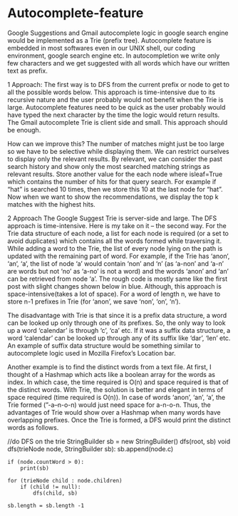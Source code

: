 # Autocomplete-feature

Google Suggestions  and Gmail autocomplete logic in google search engine would be implemented as a Trie (prefix tree). Autocomplete feature is embedded in most softwares even in our UNIX shell, our coding environment, google search engine etc. In autocompletion we write only few characters and we get suggested with all words which have our written text as prefix.

1 Approach:
The first way is to DFS from the current prefix or node to get to all the possible words below. This approach is time-intensive due to its recursive nature and the user probably would not benefit when the Trie is large. Autocomplete features need to be quick as the user probably would have typed the next character by the time the logic would return results. The Gmail autocomplete Trie is client side and small. This approach should be enough.

How can we improve this?
The number of matches might just be too large so we have to be selective while displaying them. We can restrict ourselves to display only the relevant results. By relevant, we can consider the past search history and show only the most searched matching strings as relevant results.
Store another value for the each node where isleaf=True which contains the number of hits for that query search. For example if “hat” is searched 10 times, then we store this 10 at the last node for “hat”. Now when we want to show the recommendations, we display the top k matches with the highest hits.

2 Approach
The Google Suggest Trie is server-side and large. The DFS approach is time-intensive. Here is my take on it – the second way. For the Trie data structure of each node, a list for each node is required (or a set to avoid duplicates) which contains all the words formed while traversing it. While adding a word to the Trie, the list of every node lying on the path is updated with the remaining part of word. For example, if the Trie has ‘anon‘, ‘an‘, ‘a‘, the list of node ‘a’ would contain ‘non’ and ‘n’ (as ‘a-non’ and ‘a-n’ are words but not ‘no’ as ‘a-no’ is not a word) and the words ‘anon’ and ‘an’ can be retrieved from node ‘a’. The rough code is mostly same like the first post with slight changes shown below in blue. Although, this approach is space-intensive(takes a lot of space). For a word of length n, we have to store n-1 prefixes in Trie (for ‘anon’, we save ‘non’, ‘on’, ‘n’).

The disadvantage with Trie is that since it is a prefix data structure, a word can be looked up only through one of its prefixes. So, the only way to look up a word ‘calendar’ is through ‘c’, ‘ca’ etc. If it was a suffix data structure, a word ‘calendar’ can be looked up through any of its suffix like ‘dar’, ‘len’ etc. An example of suffix data structure would be something similar to autocomplete logic used in Mozilla Firefox’s Location bar.

Another example is to find the distinct words from a text file. At first, I thought of a Hashmap which acts like a boolean array for the words as index. In which case, the time required is O(n) and space required is that of the distinct words. With Trie, the solution is better and elegant in terms of space required (time required is O(n)). In case of words ‘anon’, ‘an’, ‘a’, the Trie formed (”-a–n-o-n) would just need space for a-n-o-n. Thus, the advantages of Trie would show over a Hashmap when many words have overlapping prefixes. Once the Trie is formed, a DFS would print the distinct words as follows.

//do DFS on the trie
StringBuilder sb = new StringBuilder()
dfs(root, sb)
void dfs(trieNode node, StringBuilder sb):
    sb.append(node.c)
    
    if (node.countWord > 0):
        print(sb)
    
    for (trieNode child : node.children)
        if (child != null):
            dfs(child, sb)
    
    sb.length = sb.length -1

